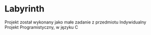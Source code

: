 # Labyrinth

Projekt został wykonany jako małe zadanie z przedmiotu Indywidualny Projekt Programistyczny, w języku C
